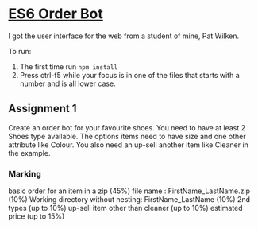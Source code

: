 # <a href="https://github.com/rhildred/ES6OrderBot" target="_blank">ES6 Order Bot</a>

I got the user interface for the web from a student of mine, Pat Wilken.

To run:

1. The first time run `npm install`
2. Press ctrl-f5 while your focus is in one of the files that starts with a number and is all lower case.

## Assignment 1

Create an order bot for your favourite shoes. You need to have at least 2  Shoes type  available. The options items need to have size and one other attribute like Colour. You also need an up-sell another item like Cleaner in the example.

### Marking

basic order for an item in a zip (45%)
file name : FirstName_LastName.zip (10%)
Working directory without nesting: FirstName_LastName (10%)
2nd types (up to 10%)
up-sell item other than cleaner (up to 10%)
estimated price (up to 15%)